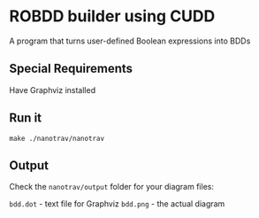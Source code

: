 # ROBDD builder using CUDD
A program that turns user-defined Boolean expressions into BDDs

## Special Requirements
Have Graphviz installed

## Run it

``
make
./nanotrav/nanotrav
``

## Output
Check the ``nanotrav/output`` folder for your diagram files:

``bdd.dot`` - text file for Graphviz
``bdd.png`` - the actual diagram
